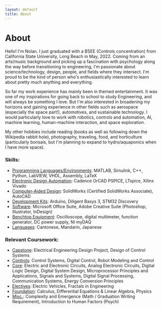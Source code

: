 ```yaml
---
layout: default
title: About
---
```


# About #

Hello! I'm Nolan. I just graduated with a BSEE (Controls concentration) from California State University, Long Beach in May, 2022. Coming from an arts/music background and picking up a fascination with psychology along the way before transitioning to engineering, I'm passionate about science/technology, design, people, and fields where they intersect. I'm proud to be the kind of person who's enthusiastically interested to learn about pretty much anything and everything.

So far my work experience has mainly been in themed entertainment. It was one of my inspirations for going back to school to study Engineering, and will always be something I love. But I'm also interested in broadening my horizons and gaining experience in other fields such as aerospace (especially the space part!), automotives, and sustainable technology. I would particularly love to work with robotics, controls and automation, AI, machine learning, human-machine interaction, and space exploration. 

My other hobbies include reading (books as well as following down the Wikipedia rabbit hole), photography, traveling, food, and horticulture (particularly bonsais, but I'm planning to expand to hydro/aquaponics when I have more space).

### Skills: ###

-  <u>Programming Languages/Environments</u>: MATLAB, Simulink, C++, Python, LabVIEW, VHDL, Assembly, LaTeX
-  <u>Electronic Design Automation</u>: Cadence OrCAD PSPICE, LTspice, Xilinx Vivado
-  <u>Computer-Aided Design</u>: SolidWorks (Certified SolidWorks Associate), AutoCAD
-  <u>Development Kits</u>: Arduino, Diligent Basys 3, STM32 Discovery
-  <u>Software</u>: Microsoft Office Suite, Adobe Creative Suite (Photoshop, Illustrator, InDesign)
-  <u>Benchtop Equipment</u>: Oscilloscope, digital multimeter, function generator, DC power supply, NI myDAQ
-  <u>Languages</u>: Cantonese, Mandarin, Japanese
<p></p>

### Relevant Coursework: ###

-  <u>Capstone</u>: Electrical Engineering Design Project, Design of Control Systems
-  <u>Controls</u>: Control Systems, Digital Control, Robot Modeling and Control
-  <u>Core</u>: Electric and Electronic Circuits, Analog Electronic Circuits, Digital Logic Design, Digital System Design, Microprocessor Principles and Applications, Signals and Systems, Digital Signal Processing, Communication Systems, Energy Conversion Principles
-  <u>Electives</u>: Electric Vehicles, Fractals in Engineering
-  <u>Foundation</u>: Calculus, Differential Equations & Linear Algebra, Physics
-  <u>Misc.</u>: Complexity and Emergence (Math / Graduation Writing Requirement), Introduction to Human Factors (Psych)

